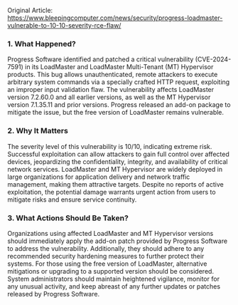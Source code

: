 Original Article: https://www.bleepingcomputer.com/news/security/progress-loadmaster-vulnerable-to-10-10-severity-rce-flaw/

### 1. What Happened?

Progress Software identified and patched a critical vulnerability (CVE-2024-7591) in its LoadMaster and LoadMaster Multi-Tenant (MT) Hypervisor products. This bug allows unauthenticated, remote attackers to execute arbitrary system commands via a specially crafted HTTP request, exploiting an improper input validation flaw. The vulnerability affects LoadMaster version 7.2.60.0 and all earlier versions, as well as the MT Hypervisor version 7.1.35.11 and prior versions. Progress released an add-on package to mitigate the issue, but the free version of LoadMaster remains vulnerable.

### 2. Why It Matters

The severity level of this vulnerability is 10/10, indicating extreme risk. Successful exploitation can allow attackers to gain full control over affected devices, jeopardizing the confidentiality, integrity, and availability of critical network services. LoadMaster and MT Hypervisor are widely deployed in large organizations for application delivery and network traffic management, making them attractive targets. Despite no reports of active exploitation, the potential damage warrants urgent action from users to mitigate risks and ensure service continuity.

### 3. What Actions Should Be Taken?

Organizations using affected LoadMaster and MT Hypervisor versions should immediately apply the add-on patch provided by Progress Software to address the vulnerability. Additionally, they should adhere to any recommended security hardening measures to further protect their systems. For those using the free version of LoadMaster, alternative mitigations or upgrading to a supported version should be considered. System administrators should maintain heightened vigilance, monitor for any unusual activity, and keep abreast of any further updates or patches released by Progress Software.